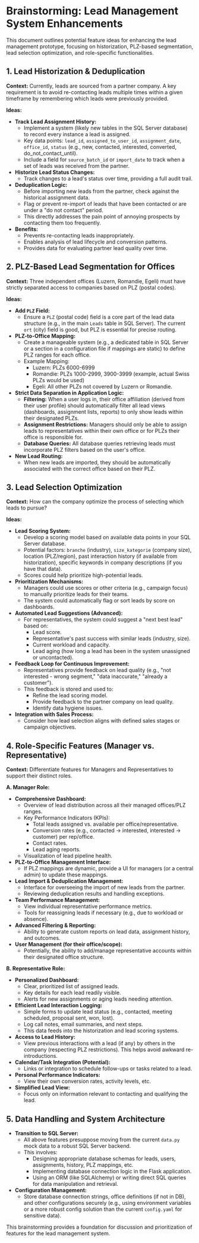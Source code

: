 # Brainstorming: Lead Management System Enhancements

This document outlines potential feature ideas for enhancing the lead management prototype, focusing on historization, PLZ-based segmentation, lead selection optimization, and role-specific functionalities.

## 1. Lead Historization & Deduplication

**Context:** Currently, leads are sourced from a partner company. A key requirement is to avoid re-contacting leads multiple times within a given timeframe by remembering which leads were previously provided.

**Ideas:**

*   **Track Lead Assignment History:**
    *   Implement a system (likely new tables in the SQL Server database) to record every instance a lead is assigned.
    *   Key data points: `lead_id`, `assigned_to_user_id`, `assignment_date`, `office_id`, `status` (e.g., new, contacted, interested, converted, do_not_contact_until).
    *   Include a field for `source_batch_id` or `import_date` to track when a set of leads was received from the partner.
*   **Historize Lead Status Changes:**
    *   Track changes to a lead's status over time, providing a full audit trail.
*   **Deduplication Logic:**
    *   Before importing new leads from the partner, check against the historical assignment data.
    *   Flag or prevent re-import of leads that have been contacted or are under a "do not contact" period.
    *   This directly addresses the pain point of annoying prospects by contacting them too frequently.
*   **Benefits:**
    *   Prevents re-contacting leads inappropriately.
    *   Enables analysis of lead lifecycle and conversion patterns.
    *   Provides data for evaluating partner lead quality over time.

## 2. PLZ-Based Lead Segmentation for Offices

**Context:** Three independent offices (Luzern, Romandie, Egeli) must have strictly separated access to companies based on PLZ (postal codes).

**Ideas:**

*   **Add `PLZ` Field:**
    *   Ensure a `PLZ` (postal code) field is a core part of the lead data structure (e.g., in the main `Leads` table in SQL Server). The current `ort` (city) field is good, but PLZ is essential for precise routing.
*   **PLZ-to-Office Mapping:**
    *   Create a manageable system (e.g., a dedicated table in SQL Server or a section in a configuration file if mappings are static) to define PLZ ranges for each office.
    *   Example Mapping:
        *   Luzern: PLZs 6000-6999
        *   Romandie: PLZs 1000-2999, 3900-3999 (example, actual Swiss PLZs would be used)
        *   Egeli: All other PLZs not covered by Luzern or Romandie.
*   **Strict Data Separation in Application Logic:**
    *   **Filtering:** When a user logs in, their office affiliation (derived from their user profile) should automatically filter all lead views (dashboards, assignment lists, reports) to only show leads within their designated PLZs.
    *   **Assignment Restrictions:** Managers should only be able to assign leads to representatives within their own office or for PLZs their office is responsible for.
    *   **Database Queries:** All database queries retrieving leads must incorporate PLZ filters based on the user's office.
*   **New Lead Routing:**
    *   When new leads are imported, they should be automatically associated with the correct office based on their PLZ.

## 3. Lead Selection Optimization

**Context:** How can the company optimize the process of selecting which leads to pursue?

**Ideas:**

*   **Lead Scoring System:**
    *   Develop a scoring model based on available data points in your SQL Server database.
    *   Potential factors: `branche` (industry), `size_kategorie` (company size), location (PLZ/region), past interaction history (if available from historization), specific keywords in company descriptions (if you have that data).
    *   Scores could help prioritize high-potential leads.
*   **Prioritization Mechanisms:**
    *   Managers could use scores or other criteria (e.g., campaign focus) to manually prioritize leads for their teams.
    *   The system could automatically flag or sort leads by score on dashboards.
*   **Automated Lead Suggestions (Advanced):**
    *   For representatives, the system could suggest a "next best lead" based on:
        *   Lead score.
        *   Representative's past success with similar leads (industry, size).
        *   Current workload and capacity.
        *   Lead aging (how long a lead has been in the system unassigned or uncontacted).
*   **Feedback Loop for Continuous Improvement:**
    *   Representatives provide feedback on lead quality (e.g., "not interested - wrong segment," "data inaccurate," "already a customer").
    *   This feedback is stored and used to:
        *   Refine the lead scoring model.
        *   Provide feedback to the partner company on lead quality.
        *   Identify data hygiene issues.
*   **Integration with Sales Process:**
    *   Consider how lead selection aligns with defined sales stages or campaign objectives.

## 4. Role-Specific Features (Manager vs. Representative)

**Context:** Differentiate features for Managers and Representatives to support their distinct roles.

**A. Manager Role:**

*   **Comprehensive Dashboard:**
    *   Overview of lead distribution across all their managed offices/PLZ ranges.
    *   Key Performance Indicators (KPIs):
        *   Total leads assigned vs. available per office/representative.
        *   Conversion rates (e.g., contacted -> interested, interested -> customer) per rep/office.
        *   Contact rates.
        *   Lead aging reports.
    *   Visualization of lead pipeline health.
*   **PLZ-to-Office Management Interface:**
    *   If PLZ mappings are dynamic, provide a UI for managers (or a central admin) to update these mappings.
*   **Lead Import & Deduplication Management:**
    *   Interface for overseeing the import of new leads from the partner.
    *   Reviewing deduplication results and handling exceptions.
*   **Team Performance Management:**
    *   View individual representative performance metrics.
    *   Tools for reassigning leads if necessary (e.g., due to workload or absence).
*   **Advanced Filtering & Reporting:**
    *   Ability to generate custom reports on lead data, assignment history, and outcomes.
*   **User Management (for their office/scope):**
    *   Potentially, the ability to add/manage representative accounts within their designated office structure.

**B. Representative Role:**

*   **Personalized Dashboard:**
    *   Clear, prioritized list of assigned leads.
    *   Key details for each lead readily visible.
    *   Alerts for new assignments or aging leads needing attention.
*   **Efficient Lead Interaction Logging:**
    *   Simple forms to update lead status (e.g., contacted, meeting scheduled, proposal sent, won, lost).
    *   Log call notes, email summaries, and next steps.
    *   This data feeds into the historization and lead scoring systems.
*   **Access to Lead History:**
    *   View previous interactions with a lead (if any) by others in the company (respecting PLZ restrictions). This helps avoid awkward re-introductions.
*   **Calendar/Task Integration (Potential):**
    *   Links or integration to schedule follow-ups or tasks related to a lead.
*   **Personal Performance Indicators:**
    *   View their own conversion rates, activity levels, etc.
*   **Simplified Lead View:**
    *   Focus only on information relevant to contacting and qualifying the lead.

## 5. Data Handling and System Architecture

*   **Transition to SQL Server:**
    *   All above features presuppose moving from the current `data.py` mock data to a robust SQL Server backend.
    *   This involves:
        *   Designing appropriate database schemas for leads, users, assignments, history, PLZ mappings, etc.
        *   Implementing database connection logic in the Flask application.
        *   Using an ORM (like SQLAlchemy) or writing direct SQL queries for data manipulation and retrieval.
*   **Configuration Management:**
    *   Store database connection strings, office definitions (if not in DB), and other configurations securely (e.g., using environment variables or a more robust config solution than the current `config.yaml` for sensitive data).

This brainstorming provides a foundation for discussion and prioritization of features for the lead management system.

